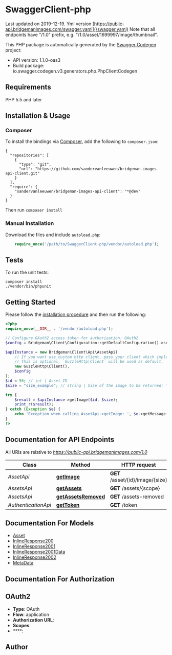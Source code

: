 # SwaggerClient-php
Last updated on 2019-12-19. Yml version [https://public-api.bridgemanimages.com/swagger.yaml](/swagger.yaml) Note that all endpoints have \"/1.0\" prefix, e.g. \"/1.0/asset/1699997/image/thumbnail\".

This PHP package is automatically generated by the [Swagger Codegen](https://github.com/swagger-api/swagger-codegen) project:

- API version: 1.1.0-oas3
- Build package: io.swagger.codegen.v3.generators.php.PhpClientCodegen

## Requirements

PHP 5.5 and later

## Installation & Usage
### Composer

To install the bindings via [Composer](http://getcomposer.org/), add the following to `composer.json`:

```
{
  "repositories": [
    {
      "type": "git",
      "url": "https://github.com/sandervanleeuwen/bridgeman-images-api-client.git"
    }
  ],
  "require": {
    "sandervanleeuwen/bridgeman-images-api-client": "*@dev"
  }
}
```

Then run `composer install`

### Manual Installation

Download the files and include `autoload.php`:

```php
    require_once('/path/to/SwaggerClient-php/vendor/autoload.php');
```

## Tests

To run the unit tests:

```
composer install
./vendor/bin/phpunit
```

## Getting Started

Please follow the [installation procedure](#installation--usage) and then run the following:

```php
<?php
require_once(__DIR__ . '/vendor/autoload.php');

// Configure OAuth2 access token for authorization: OAuth2
$config = Bridgeman\Client\Configuration::getDefaultConfiguration()->setAccessToken('YOUR_ACCESS_TOKEN');

$apiInstance = new Bridgeman\Client\Api\AssetApi(
    // If you want use custom http client, pass your client which implements `GuzzleHttp\ClientInterface`.
    // This is optional, `GuzzleHttp\Client` will be used as default.
    new GuzzleHttp\Client(),
    $config
);
$id = 56; // int | Asset ID
$size = "size_example"; // string | Size of the image to be returned: * high-res * medium-res * low-res * thumbnail

try {
    $result = $apiInstance->getImage($id, $size);
    print_r($result);
} catch (Exception $e) {
    echo 'Exception when calling AssetApi->getImage: ', $e->getMessage(), PHP_EOL;
}
?>
```

## Documentation for API Endpoints

All URIs are relative to *https://public-api.bridgemanimages.com/1.0*

Class | Method | HTTP request | Description
------------ | ------------- | ------------- | -------------
*AssetApi* | [**getImage**](docs/Api/AssetApi.md#getimage) | **GET** /asset/{id}/image/{size} | 
*AssetsApi* | [**getAssets**](docs/Api/AssetsApi.md#getassets) | **GET** /assets/{scope} | 
*AssetsApi* | [**getAssetsRemoved**](docs/Api/AssetsApi.md#getassetsremoved) | **GET** /assets-removed | 
*AuthenticationApi* | [**getToken**](docs/Api/AuthenticationApi.md#gettoken) | **GET** /token | 

## Documentation For Models

 - [Asset](docs/Model/Asset.md)
 - [InlineResponse200](docs/Model/InlineResponse200.md)
 - [InlineResponse2001](docs/Model/InlineResponse2001.md)
 - [InlineResponse2001Data](docs/Model/InlineResponse2001Data.md)
 - [InlineResponse2002](docs/Model/InlineResponse2002.md)
 - [MetaData](docs/Model/MetaData.md)

## Documentation For Authorization


## OAuth2

- **Type**: OAuth
- **Flow**: application
- **Authorization URL**: 
- **Scopes**: 
 - ****: 


## Author



